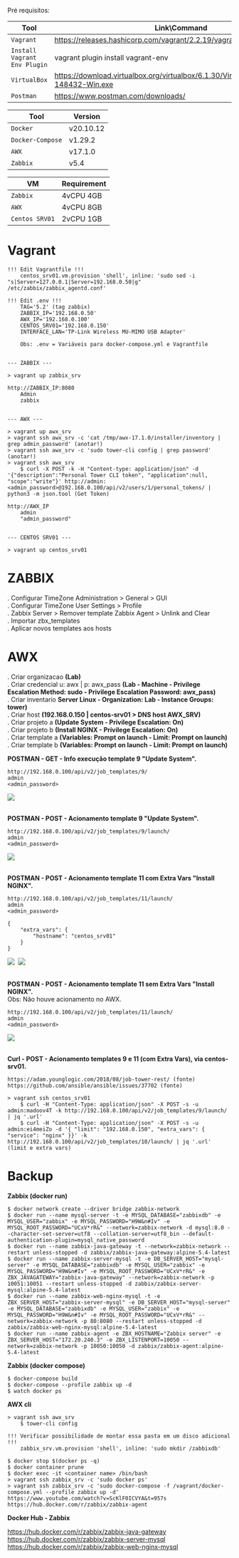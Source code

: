 Pré requisitos:

|Tool|Link\Command|
|-------------|-----------|
|`Vagrant`| https://releases.hashicorp.com/vagrant/2.2.19/vagrant_2.2.19_x86_64.msi
|`Install Vagrant Env Plugin`| vagrant plugin install vagrant-env
|`VirtualBox`| https://download.virtualbox.org/virtualbox/6.1.30/VirtualBox-6.1.30-148432-Win.exe
|`Postman`| https://www.postman.com/downloads/

|Tool|Version|
|-------------|-----------|
|`Docker`| v20.10.12
|`Docker-Compose`| v1.29.2
|`AWX`| v17.1.0
|`Zabbix`| v5.4

|VM|Requirement|
|-------------|-----------|
|`Zabbix`| 4vCPU 4GB
|`AWX`| 4vCPU 8GB
|`Centos SRV01`| 2vCPU 1GB

# Vagrant #
```
!!! Edit Vagrantfile !!!
    centos_srv01.vm.provision 'shell', inline: 'sudo sed -i "s|Server=127.0.0.1|Server=192.168.0.50|g" /etc/zabbix/zabbix_agentd.conf'

!!! Edit .env !!!
    TAG='5.2' (tag zabbix)
    ZABBIX_IP='192.168.0.50'
    AWX_IP='192.168.0.100'
    CENTOS_SRV01='192.168.0.150'
    INTERFACE_LAN='TP-Link Wireless MU-MIMO USB Adapter'

    Obs: .env = Variáveis para docker-compose.yml e Vagrantfile


--- ZABBIX ---

> vagrant up zabbix_srv

http://ZABBIX_IP:8080
    Admin
    zabbix


--- AWX ---

> vagrant up awx_srv
> vagrant ssh awx_srv -c 'cat /tmp/awx-17.1.0/installer/inventory | grep admin_password' (anotar!)
> vagrant ssh awx_srv -c 'sudo tower-cli config | grep password' (anotar!)
> vagrant ssh awx_srv
    $ curl -X POST -k -H "Content-type: application/json" -d '{"description":"Personal Tower CLI token", "application":null, "scope":"write"}' http://admin:<admin_password>@192.168.0.100/api/v2/users/1/personal_tokens/ | python3 -m json.tool (Get Token)

http://AWX_IP
    admin
    "admin_password"


--- CENTOS SRV01 ---

> vagrant up centos_srv01
```

# ZABBIX #

. Configurar TimeZone Administration > General > GUI<br>
. Configurar TimeZone User Settings > Profile<br>
. Zabbix Server > Remover template Zabbix Agent > Unlink and Clear<br>
. Importar zbx_templates<br>
. Aplicar novos templates aos hosts<br>

# AWX #

. Criar organizacao **(Lab)**<br>
. Criar credencial u: awx | p: awx_pass **(Lab - Machine - Privilege Escalation Method: sudo - Privilege Escalation Password: awx_pass)**<br>
. Criar inventario **Server Linux - Organization: Lab - Instance Groups: tower)**<br>
. Criar host **(192.168.0.150 | centos-srv01 > DNS host AWX_SRV)**<br>
. Criar projeto a **(Update System - Privilege Escalation: On)**<br>
. Criar projeto b **(Install NGINX - Privilege Escalation: On)**<br>
. Criar template a **(Variables: Prompt on launch - Limit: Prompt on launch)**<br>
. Criar template b **(Variables: Prompt on launch - Limit: Prompt on launch)**<br>

**POSTMAN - GET - Info execução template 9 "Update System".**
```
http://192.168.0.100/api/v2/job_templates/9/
admin
<admin_password>
```
<kbd>
    <img src="https://github.com/fabiokerber/lab/blob/main/images/150120221604.jpg">
</kbd>
<br />
<br />

**POSTMAN - POST - Acionamento template 9 "Update System".**
```
http://192.168.0.100/api/v2/job_templates/9/launch/
admin
<admin_password>
```
<kbd>
    <img src="https://github.com/fabiokerber/lab/blob/main/images/150120221612.jpg">
</kbd>
<br />
<br />

**POSTMAN - POST - Acionamento template 11 com Extra Vars "Install NGINX".**
```
http://192.168.0.100/api/v2/job_templates/11/launch/
admin
<admin_password>

{
    "extra_vars": {
        "hostname": "centos_srv01"
    }
}
```
<kbd>
    <img src="https://github.com/fabiokerber/lab/blob/main/images/150120221639.jpg">
</kbd>
<kbd>
    <img src="https://github.com/fabiokerber/lab/blob/main/images/150120221641.jpg">
</kbd>
<br />
<br />

**POSTMAN - POST - Acionamento template 11 sem Extra Vars "Install NGINX".**<br>
Obs: Não houve acionamento no AWX.<br>
```
http://192.168.0.100/api/v2/job_templates/11/launch/
admin
<admin_password>
```
<kbd>
    <img src="https://github.com/fabiokerber/lab/blob/main/images/150120221651.jpg">
</kbd>
<br />
<br />

**Curl - POST - Acionamento templates 9 e 11 (com Extra Vars), via centos-srv01.**<br>
```
https://adam.younglogic.com/2018/08/job-tower-rest/ (fonte)
https://github.com/ansible/ansible/issues/37702 (fonte)

> vagrant ssh centos_srv01
    $ curl -H "Content-Type: application/json" -X POST -s -u admin:madoov4T -k http://192.168.0.100/api/v2/job_templates/9/launch/ | jq '.url'
    $ curl -H "Content-Type: application/json" -X POST -s -u admin:ei4meiZo -d '{ "limit": "192.168.0.150", "extra_vars": { "service": "nginx" }}' -k http://192.168.0.100/api/v2/job_templates/10/launch/ | jq '.url' (limit e extra vars)
```

# Backup #

**Zabbix (docker run)**

```
$ docker network create --driver bridge zabbix-network
$ docker run --name mysql-server -t -e MYSQL_DATABASE="zabbixdb" -e MYSQL_USER="zabbix" -e MYSQL_PASSWORD="H9W&n#Iv" -e MYSQL_ROOT_PASSWORD="UCxV*rR&" --network=zabbix-network -d mysql:8.0 --character-set-server=utf8 --collation-server=utf8_bin --default-authentication-plugin=mysql_native_password
$ docker run --name zabbix-java-gateway -t --network=zabbix-network --restart unless-stopped -d zabbix/zabbix-java-gateway:alpine-5.4-latest
$ docker run --name zabbix-server-mysql -t -e DB_SERVER_HOST="mysql-server" -e MYSQL_DATABASE="zabbixdb" -e MYSQL_USER="zabbix" -e MYSQL_PASSWORD="H9W&n#Iv" -e MYSQL_ROOT_PASSWORD="UCxV*rR&" -e ZBX_JAVAGATEWAY="zabbix-java-gateway" --network=zabbix-network -p 10051:10051 --restart unless-stopped -d zabbix/zabbix-server-mysql:alpine-5.4-latest
$ docker run --name zabbix-web-nginx-mysql -t -e ZBX_SERVER_HOST="zabbix-server-mysql" -e DB_SERVER_HOST="mysql-server" -e MYSQL_DATABASE="zabbixdb" -e MYSQL_USER="zabbix" -e MYSQL_PASSWORD="H9W&n#Iv" -e MYSQL_ROOT_PASSWORD="UCxV*rR&" --network=zabbix-network -p 80:8080 --restart unless-stopped -d zabbix/zabbix-web-nginx-mysql:alpine-5.4-latest
$ docker run --name zabbix-agent -e ZBX_HOSTNAME="Zabbix server" -e ZBX_SERVER_HOST="172.20.240.3" -e ZBX_LISTENPORT=10050 --network=zabbix-network -p 10050:10050 -d zabbix/zabbix-agent:alpine-5.4-latest
```


**Zabbix (docker compose)**

```
$ docker-compose build
$ docker-compose --profile zabbix up -d
$ watch docker ps
```


**AWX cli**
```
> vagrant ssh awx_srv
    $ tower-cli config
```
```
!!! Verificar possibilidade de montar essa pasta em um disco adicional !!!
    zabbix_srv.vm.provision 'shell', inline: 'sudo mkdir /zabbixdb'

$ docker stop $(docker ps -q)
$ docker container prune
$ docker exec -it <container name> /bin/bash
> vagrant ssh zabbix_srv -c 'sudo docker ps'
> vagrant ssh zabbix_srv -c 'sudo docker-compose -f /vagrant/docker-compose.yml --profile zabbix up -d'
https://www.youtube.com/watch?v=ScKlF0ICVYA&t=957s
https://hub.docker.com/r/zabbix/zabbix-agent
```

**Docker Hub - Zabbix**

https://hub.docker.com/r/zabbix/zabbix-java-gateway
https://hub.docker.com/r/zabbix/zabbix-server-mysql
https://hub.docker.com/r/zabbix/zabbix-web-nginx-mysql